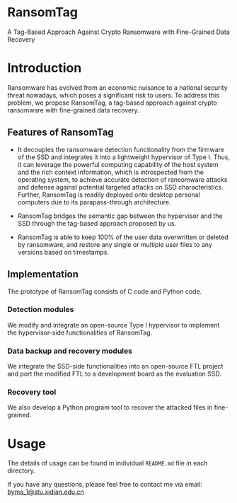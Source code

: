 # RansomTag
A Tag-Based Approach Against Crypto Ransomware with Fine-Grained Data Recovery

# Introduction
Ransomware has evolved from an economic nuisance to a national security threat nowadays, which poses a significant risk to users. 
To address this problem, we propose RansomTag, a tag-based approach against crypto ransomware with fine-grained data recovery.  

## Features of RansomTag
- It decouples the ransomware detection functionality from the firmware of the SSD and integrates it into a lightweight hypervisor of Type I. 
Thus, it can leverage the powerful computing capability of the host system and the rich context information, which is introspected from the operating system, to achieve accurate detection of ransomware attacks and defense against potential targeted attacks on SSD characteristics. 
Further, RansomTag is readily deployed onto desktop personal computers due to its parapass-through architecture.

- RansomTag bridges the semantic gap between the hypervisor and the SSD through the tag-based approach proposed by us.
  
- RansomTag is able to keep 100% of the user data overwritten or deleted by ransomware, and restore any single or multiple user files to any versions based on timestamps.

## Implementation
The prototype of RansomTag consists of C code and Python code.

### Detection modules
We modify and integrate an open-source Type I hypervisor to implement the hypervisor-side functionalities of RansomTag. 

### Data backup and recovery modules
We integrate the SSD-side functionalities into an open-source FTL project and port the modified FTL to a development board as the evaluation SSD.

### Recovery tool 
We also develop a Python program tool to recover the attacked files in fine-grained. 

# Usage
The details of usage can be found in individual `README.md` file in each directory.

If you have any questions, please feel free to contact me via email: byma_1@stu.xidian.edu.cn
